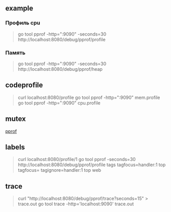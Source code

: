 ## example

### Профиль cpu
> go tool pprof -http=":9090" -seconds=30 http://localhost:8080/debug/pprof/profile

### Память
> go tool pprof -http=":9090" -seconds=30 http://localhost:8080/debug/pprof/heap

## codeprofile
> curl localhost:8080/profile 
> go tool pprof -http=":9090" mem.profile
> go tool pprof -http=":9090" cpu.profile

## mutex
[pprof](http://127.0.0.1:8081/debug/pprof/)

## labels
> curl localhost:8080/profile/1
> go tool pprof -seconds=30 http://localhost:8080/debug/pprof/profile
> tags
> tagfocus=handler:1
> top
> tagfocus=
> tagignore=handler:1
> top
> web

## trace
> curl "http://localhost:8080/debug/pprof/trace?seconds=15" > trace.out
> go tool trace -http='localhost:9090' trace.out
